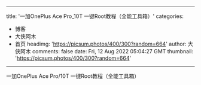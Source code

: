 
---
title: '一加OnePlus Ace Pro_10T 一键Root教程（全能工具箱）'
categories: 
 - 博客
 - 大侠阿木
 - 首页
headimg: 'https://picsum.photos/400/300?random=664'
author: 大侠阿木
comments: false
date: Fri, 12 Aug 2022 05:04:27 GMT
thumbnail: 'https://picsum.photos/400/300?random=664'
---

<div>   
一加OnePlus Ace Pro/10T 一键Root教程（全能工具箱）  
</div>
            
